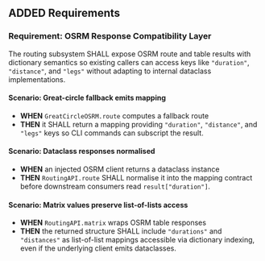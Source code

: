 ## ADDED Requirements

### Requirement: OSRM Response Compatibility Layer
The routing subsystem SHALL expose OSRM route and table results with dictionary semantics so existing callers can access keys like `"duration"`, `"distance"`, and `"legs"` without adapting to internal dataclass implementations.

#### Scenario: Great-circle fallback emits mapping
- **WHEN** `GreatCircleOSRM.route` computes a fallback route
- **THEN** it SHALL return a mapping providing `"duration"`, `"distance"`, and `"legs"` keys so CLI commands can subscript the result.

#### Scenario: Dataclass responses normalised
- **WHEN** an injected OSRM client returns a dataclass instance
- **THEN** `RoutingAPI.route` SHALL normalise it into the mapping contract before downstream consumers read `result["duration"]`.

#### Scenario: Matrix values preserve list-of-lists access
- **WHEN** `RoutingAPI.matrix` wraps OSRM table responses
- **THEN** the returned structure SHALL include `"durations"` and `"distances"` as list-of-list mappings accessible via dictionary indexing, even if the underlying client emits dataclasses.
